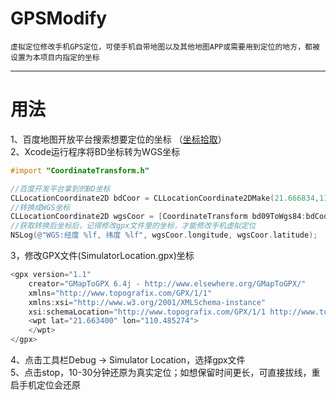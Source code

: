 # GPSModify
`虚拟定位修改手机GPS定位，可使手机自带地图以及其他地图APP或需要用到定位的地方，都被设置为本项目内指定的坐标`
__________________________
用法
=======================
1、百度地图开放平台搜索想要定位的坐标 （[坐标拾取](http://api.map.baidu.com/lbsapi/getpoint/index.html)）<br>
2、Xcode运行程序将BD坐标转为WGS坐标<br>
```Objective-C
#import "CoordinateTransform.h"

//百度开发平台拿到的BD坐标
CLLocationCoordinate2D bdCoor = CLLocationCoordinate2DMake(21.666834,110.49619);
//转换成WGS坐标
CLLocationCoordinate2D wgsCoor = [CoordinateTransform bd09ToWgs84:bdCoor];
//获取转换后坐标后，记得修改gpx文件里的坐标，才能修改手机虚拟定位
NSLog(@"WGS:经度 %lf, 纬度 %lf", wgsCoor.longitude, wgsCoor.latitude);
```
3，修改GPX文件(SimulatorLocation.gpx)坐标<br>
```Objective-C
<gpx version="1.1"
    creator="GMapToGPX 6.4j - http://www.elsewhere.org/GMapToGPX/"
    xmlns="http://www.topografix.com/GPX/1/1"
    xmlns:xsi="http://www.w3.org/2001/XMLSchema-instance"
    xsi:schemaLocation="http://www.topografix.com/GPX/1/1 http://www.topografix.com/GPX/1/1/gpx.xsd">
    <wpt lat="21.663400" lon="110.485274">
    </wpt>
</gpx>
```
4、点击工具栏Debug -> Simulator Location，选择gpx文件<br>
5、点击stop，10-30分钟还原为真实定位；如想保留时间更长，可直接拔线，重启手机定位会还原<br>
